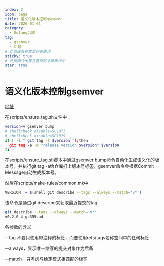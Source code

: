 ```yaml
---
index: 2
icon: page
title: 语义化版本控制gsemver
date: 2020-01-01
category:
  - Golang后端
tag:
  - gsemver
  - 后端
# 此页面会在文章列表置顶
sticky: true
# 此页面会出现在首页的文章板块中
star: true
---
```



# 语义化版本控制gsemver

[地址](https://github.com/arnaud-deprez/gsemver)

在scripts/ensure_tag.sh文件中：

```bash
version=v`gsemver bump`
# shellcheck disable=SC1073
# shellcheck disable=SC1019
if [ -z "`git tag -l $version`"];then
  git tag -a -m "release version $version" $version
fi 
```

在scripts/ensure_tag.sh脚本中通过gsemver bump命令自动化生成语义化的版本号，并执行git tag -a给仓库打上版本号标签，gsemver命令会根据Commit Message自动生成版本号。

然后在scripts/make-rules/common.mk中

```bash
VERSION := $(shell git describe --tags --always --match='v*')
```

该命令是通过git describe来获取最近提交的tag

```bash
git describe --tags --always --match='v*'
v0.2.0-4-gc355cad
```

各参数的含义

--tag 不要只使用带注释的标签，而要使用refs/tags名称空间中的任何标签

--always，显示唯一缩写的提交对象作为后备

--match，只考虑与给定模式相匹配的标签
